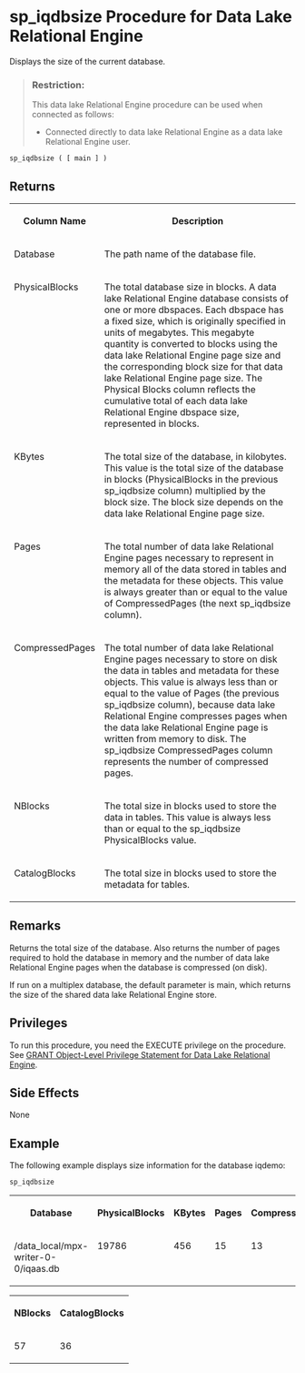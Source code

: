 <!-- loioa5a2c47f84f21015ae93aa3096658803 -->

# sp\_iqdbsize Procedure for Data Lake Relational Engine

Displays the size of the current database.



> ### Restriction:  
> This data lake Relational Engine procedure can be used when connected as follows:
> 
> -   Connected directly to data lake Relational Engine as a data lake Relational Engine user.



```
sp_iqdbsize ( [ main ] )
```



<a name="loioa5a2c47f84f21015ae93aa3096658803__iq_refbb_1501"/>

## Returns


<table>
<tr>
<th valign="top">

Column Name



</th>
<th valign="top">

Description



</th>
</tr>
<tr>
<td valign="top">

Database



</td>
<td valign="top">

The path name of the database file.



</td>
</tr>
<tr>
<td valign="top">

PhysicalBlocks



</td>
<td valign="top">

The total database size in blocks. A data lake Relational Engine database consists of one or more dbspaces. Each dbspace has a fixed size, which is originally specified in units of megabytes. This megabyte quantity is converted to blocks using the data lake Relational Engine page size and the corresponding block size for that data lake Relational Engine page size. The Physical Blocks column reflects the cumulative total of each data lake Relational Engine dbspace size, represented in blocks.



</td>
</tr>
<tr>
<td valign="top">

KBytes



</td>
<td valign="top">

The total size of the database, in kilobytes. This value is the total size of the database in blocks \(PhysicalBlocks in the previous sp\_iqdbsize column\) multiplied by the block size. The block size depends on the data lake Relational Engine page size.



</td>
</tr>
<tr>
<td valign="top">

Pages



</td>
<td valign="top">

The total number of data lake Relational Engine pages necessary to represent in memory all of the data stored in tables and the metadata for these objects. This value is always greater than or equal to the value of CompressedPages \(the next sp\_iqdbsize column\).



</td>
</tr>
<tr>
<td valign="top">

CompressedPages



</td>
<td valign="top">

The total number of data lake Relational Engine pages necessary to store on disk the data in tables and metadata for these objects. This value is always less than or equal to the value of Pages \(the previous sp\_iqdbsize column\), because data lake Relational Engine compresses pages when the data lake Relational Engine page is written from memory to disk. The sp\_iqdbsize CompressedPages column represents the number of compressed pages.



</td>
</tr>
<tr>
<td valign="top">

NBlocks



</td>
<td valign="top">

The total size in blocks used to store the data in tables. This value is always less than or equal to the sp\_iqdbsize PhysicalBlocks value.



</td>
</tr>
<tr>
<td valign="top">

CatalogBlocks



</td>
<td valign="top">

The total size in blocks used to store the metadata for tables.



</td>
</tr>
</table>



<a name="loioa5a2c47f84f21015ae93aa3096658803__iq_refbb_1503"/>

## Remarks

Returns the total size of the database. Also returns the number of pages required to hold the database in memory and the number of data lake Relational Engine pages when the database is compressed \(on disk\).

If run on a multiplex database, the default parameter is main, which returns the size of the shared data lake Relational Engine store.



<a name="loioa5a2c47f84f21015ae93aa3096658803__iq_refbb_1502"/>

## Privileges

To run this procedure, you need the EXECUTE privilege on the procedure. See [GRANT Object-Level Privilege Statement for Data Lake Relational Engine](../080-sql-statements/grant-object-level-privilege-statement-for-data-lake-relational-engine-a3e154f.md). 



## Side Effects

None



<a name="loioa5a2c47f84f21015ae93aa3096658803__iq_refbb_1505"/>

## Example

The following example displays size information for the database iqdemo:

```
sp_iqdbsize
```


<table>
<tr>
<th valign="top">

Database



</th>
<th valign="top">

PhysicalBlocks



</th>
<th valign="top">

KBytes



</th>
<th valign="top">

Pages



</th>
<th valign="top">

CompressedPages



</th>
</tr>
<tr>
<td valign="top">

/data\_local/mpx-writer-0-0/iqaas.db



</td>
<td valign="top">

19786



</td>
<td valign="top">

456



</td>
<td valign="top">

15



</td>
<td valign="top">

13



</td>
</tr>
</table>


<table>
<tr>
<th valign="top">

NBlocks



</th>
<th valign="top">

CatalogBlocks



</th>
</tr>
<tr>
<td valign="top">

57



</td>
<td valign="top">

36



</td>
</tr>
</table>


